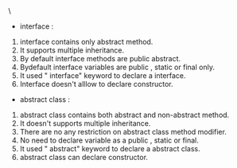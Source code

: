 <!--6.What are the differnce between abstract class and interface-->\

* interface :

1. interface contains only abstract method.
2. It supports multiple inheritance.
3. By default interface methods are public abstract.
4. Bydefault interface variables are public , static or final only.
5. It used " interface" keyword to declare a interface.
6. Interface doesn't alllow to declare constructor.

* abstract class :

1. abstract class contains both abstract and non-abstract method.
2. It doesn't supports multiple inheritance.
3. There are no any restriction on abstract class method modifier.
4. No need to declare variable as a public , static or final.
5. It used " abstract" keyword to declare a abstract class.
6. abstract class can declare constructor.
